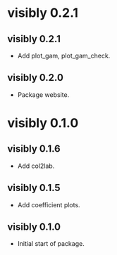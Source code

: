 # visibly 0.2.1

## visibly 0.2.1

* Add plot_gam, plot_gam_check.

## visibly 0.2.0

* Package website.


# visibly 0.1.0

## visibly 0.1.6

* Add col2lab.

## visibly 0.1.5

* Add coefficient plots.

## visibly 0.1.0

* Initial start of package.




